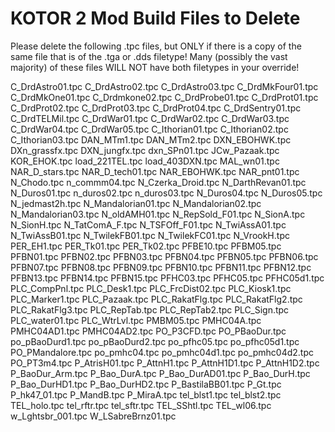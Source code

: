 # KOTOR 2 Mod Build Files to Delete

Please delete the following .tpc files, but ONLY if there is a copy of the same file that is of the .tga or .dds filetype! Many (possibly the vast majority) of these files WILL NOT have both filetypes in your override!

C_DrdAstro01.tpc
C_DrdAstro02.tpc
C_DrdAstro03.tpc
C_DrdMkFour01.tpc
C_DrdMkOne01.tpc
C_Drdmkone02.tpc
C_DrdProbe01.tpc
C_DrdProt01.tpc
C_DrdProt02.tpc
C_DrdProt03.tpc
C_DrdProt04.tpc
C_DrdSentry01.tpc
C_DrdTELMil.tpc
C_DrdWar01.tpc
C_DrdWar02.tpc
C_DrdWar03.tpc
C_DrdWar04.tpc
C_DrdWar05.tpc
C_Ithorian01.tpc
C_Ithorian02.tpc
C_Ithorian03.tpc
DAN_MTm1.tpc
DAN_MTm2.tpc
DXN_EBOHWK.tpc
DXn_grassfx.tpc
DXN_jungfx.tpc
dxn_SPn01.tpc
JCw_Pazaak.tpc
KOR_EHOK.tpc
load_221TEL.tpc
load_403DXN.tpc
MAL_wn01.tpc
NAR_D_stars.tpc
NAR_D_tech01.tpc
NAR_EBOHWK.tpc
NAR_pnt01.tpc
N_Chodo.tpc
n_commm04.tpc
N_Czerka_Droid.tpc
N_DarthRevan01.tpc
N_Duros01.tpc
n_duros02.tpc
n_duros03.tpc
N_Duros04.tpc
N_Duros05.tpc
N_jedmast2h.tpc
N_Mandalorian01.tpc
N_Mandalorian02.tpc
N_Mandalorian03.tpc
N_oldAMH01.tpc
N_RepSold_F01.tpc
N_SionA.tpc
N_SionH.tpc
N_TatComA_F.tpc
N_TSFOff_F01.tpc
N_TwiAssA01.tpc
N_TwiAssB01.tpc
N_TwilekFB01.tpc
N_TwilekFC01.tpc
N_VrookH.tpc
PER_EH1.tpc
PER_Tk01.tpc
PER_Tk02.tpc
PFBE10.tpc
PFBM05.tpc
PFBN01.tpc
PFBN02.tpc
PFBN03.tpc
PFBN04.tpc
PFBN05.tpc
PFBN06.tpc
PFBN07.tpc
PFBN08.tpc
PFBN09.tpc
PFBN10.tpc
PFBN11.tpc
PFBN12.tpc
PFBN13.tpc
PFBN14.tpc
PFBN15.tpc
PFHC03.tpc
PFHC05.tpc
PFHC05d1.tpc
PLC_CompPnl.tpc
PLC_Desk1.tpc
PLC_FrcDist02.tpc
PLC_Kiosk1.tpc
PLC_Marker1.tpc
PLC_Pazaak.tpc
PLC_RakatFlg.tpc
PLC_RakatFlg2.tpc
PLC_RakatFlg3.tpc
PLC_RepTab.tpc
PLC_RepTab2.tpc
PLC_Sign.tpc
PLC_water01.tpc
PLC_WtrLvl.tpc
PMBM05.tpc
PMHC04A.tpc
PMHC04AD1.tpc
PMHC04AD2.tpc
PO_P3CFD.tpc
PO_PBaoDur.tpc
po_pBaoDurd1.tpc
po_pBaoDurd2.tpc
po_pfhc05.tpc
po_pfhc05d1.tpc
PO_PMandalore.tpc
po_pmhc04.tpc
po_pmhc04d1.tpc
po_pmhc04d2.tpc
PO_PT3m4.tpc
P_AtrisH01.tpc
P_AttnH1.tpc
P_AttnH1D1.tpc
P_AttnH1D2.tpc
P_BaoDur_Arm.tpc
P_Bao_DurA.tpc
P_Bao_DurAD01.tpc
P_Bao_DurH.tpc
P_Bao_DurHD1.tpc
P_Bao_DurHD2.tpc
P_BastilaBB01.tpc
P_Gt.tpc
P_hk47_01.tpc
P_MandB.tpc
P_MiraA.tpc
tel_blst1.tpc
tel_blst2.tpc
TEL_holo.tpc
tel_rftr.tpc
tel_sftr.tpc
TEL_SShtl.tpc
TEL_wl06.tpc
w_Lghtsbr_001.tpc
W_LSabreBrnz01.tpc
